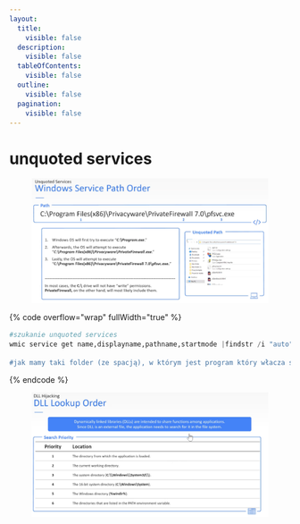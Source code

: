 ```yaml
---
layout:
  title:
    visible: false
  description:
    visible: false
  tableOfContents:
    visible: false
  outline:
    visible: false
  pagination:
    visible: false
---
```


# unquoted services

<div data-full-width="true">

<figure><img src=".gitbook/assets/1.jpg" alt=""><figcaption></figcaption></figure>

</div>

{% code overflow="wrap" fullWidth="true" %}
```python
#szukanie unquoted services
wmic service get name,displayname,pathname,startmode |findstr /i "auto" |findstr /i /v "c:\windows\\" |findstr /i /v """

#jak mamy taki folder (ze spacją), w którym jest program który włacza się sam automatycznie przy startupie systemu np C:\Amiti Antivirus to możemy stworzyć plik Amiti.exe i on się uruchomi
```
{% endcode %}

<div data-full-width="true">

<figure><img src=".gitbook/assets/1 (1).jpg" alt=""><figcaption></figcaption></figure>

</div>
